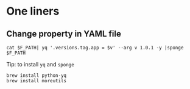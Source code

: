 # One liners
## Change property in YAML file
```
cat $F_PATH| yq '.versions.tag.app = $v' --arg v 1.0.1 -y |sponge $F_PATH
```

Tip: to install `yq` and `sponge`
```
brew install python-yq
brew install moreutils
```